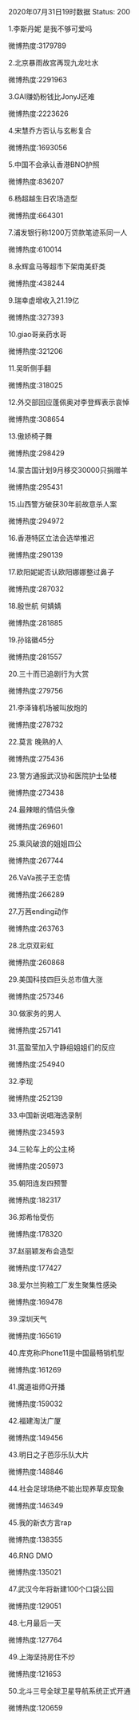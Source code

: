 2020年07月31日19时数据
Status: 200

1.李斯丹妮 是我不够可爱吗

微博热度:3179789

2.北京暴雨故宫再现九龙吐水

微博热度:2291963

3.GAI赚奶粉钱比JonyJ还难

微博热度:2223626

4.宋慧乔方否认与玄彬复合

微博热度:1693056

5.中国不会承认香港BNO护照

微博热度:836207

6.杨超越生日农场造型

微博热度:664301

7.浦发银行称1200万贷款笔迹系同一人

微博热度:610014

8.永辉盒马等超市下架南美虾类

微博热度:438244

9.瑞幸虚增收入21.19亿

微博热度:327393

10.giao哥亲药水哥

微博热度:321206

11.吴昕侧手翻

微博热度:318025

12.外交部回应蓬佩奥对李登辉表示哀悼

微博热度:308654

13.傲娇椅子舞

微博热度:298429

14.蒙古国计划9月移交30000只捐赠羊

微博热度:295431

15.山西警方破获30年前故意杀人案

微博热度:294972

16.香港特区立法会选举推迟

微博热度:290139

17.欧阳妮妮否认欧阳娜娜整过鼻子

微博热度:287032

18.殷世航 何婧婧

微博热度:281885

19.孙铭徽45分

微博热度:281557

20.三十而已追剧行为大赏

微博热度:279756

21.李泽锋机场被叫放炮的

微博热度:278732

22.莫言 晚熟的人

微博热度:275436

23.警方通报武汉协和医院护士坠楼

微博热度:273438

24.最辣眼的情侣头像

微博热度:269601

25.乘风破浪的姐姐四公

微博热度:267744

26.VaVa孩子王恋情

微博热度:266289

27.万茜ending动作

微博热度:263763

28.北京双彩虹

微博热度:260868

29.美国科技四巨头总市值大涨

微博热度:257346

30.做家务的男人

微博热度:257141

31.蓝盈莹加入宁静组姐姐们的反应

微博热度:254940

32.李现

微博热度:252139

33.中国新说唱海选录制

微博热度:234593

34.三轮车上的公主椅

微博热度:205973

35.朝阳连发四预警

微博热度:182317

36.郑希怡受伤

微博热度:178320

37.赵丽颖发布会造型

微博热度:177427

38.爱尔兰狗粮工厂发生聚集性感染

微博热度:169478

39.深圳天气

微博热度:165619

40.库克称iPhone11是中国最畅销机型

微博热度:161269

41.魔道祖师Q开播

微博热度:159032

42.福建淘汰广厦

微博热度:149456

43.明日之子芭莎乐队大片

微博热度:148846

44.社会足球场绝不能出现养草皮现象

微博热度:146349

45.我的新衣方言rap

微博热度:138355

46.RNG DMO

微博热度:135021

47.武汉今年将新建100个口袋公园

微博热度:129051

48.七月最后一天

微博热度:127764

49.上海坚持房住不炒

微博热度:121653

50.北斗三号全球卫星导航系统正式开通

微博热度:120659

